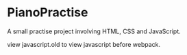 # PianoPractise
A  small practise project involving HTML, CSS and JavaScript.

view javascript.old to view javascript before webpack.
